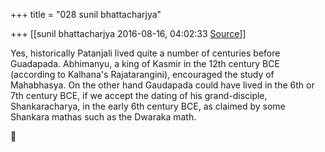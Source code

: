 +++
title = "028 sunil bhattacharjya"

+++
[[sunil bhattacharjya	2016-08-16, 04:02:33 [Source](https://groups.google.com/g/bvparishat/c/NPcHTRNM0Hk)]]



Yes, historically Patanjali lived quite a number of centuries before Guadapada. Abhimanyu, a king of Kasmir in the 12th century BCE (according to Kalhana's Rajatarangini), encouraged the study of Mahabhasya. On the other hand Gaudapada could have lived in the 6th or 7th century BCE, if we accept the dating of his grand-disciple, Shankaracharya, in the early 6th century BCE, as claimed by some Shankara mathas such as the Dwaraka math.  



